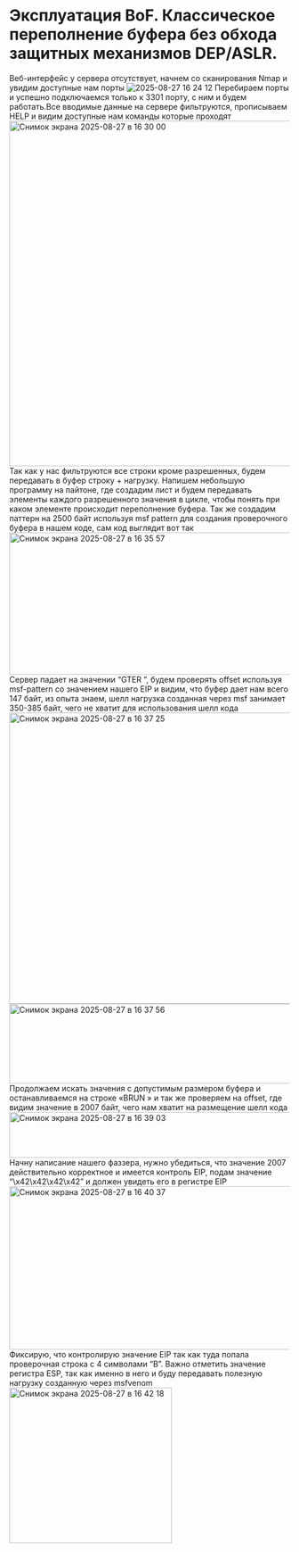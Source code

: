 # Эксплуатация BoF. Классическое переполнение буфера без обхода защитных механизмов DEP/ASLR.
Веб-интерфейс у сервера отсутствует, начнем со сканирования Nmap и увидим доступные нам порты
![2025-08-27 16 24 12](https://github.com/user-attachments/assets/66fa8963-943b-45b4-90a7-7c9187c239e2)
Перебираем порты и успешно подключаемся только к 3301 порту, с ним и будем работать.Все вводимые данные на сервере фильтруются, прописываем HELP и видим доступные нам команды которые проходят
<img width="832" height="619" alt="Снимок экрана 2025-08-27 в 16 30 00" src="https://github.com/user-attachments/assets/badaa2a0-0185-4fc4-9398-5a676287221c" />
Так как у нас фильтруются все строки кроме разрешенных, будем передавать в буфер строку + нагрузку. Напишем небольшую программу на пайтоне, где создадим лист и будем передавать элементы каждого разрешенного значения в цикле, чтобы понять при каком элементе происходит переполнение буфера. Так же создадим паттерн на 2500 байт используя msf pattern для создания проверочного буфера в нашем коде, сам код выглядит вот так
<img width="830" height="255" alt="Снимок экрана 2025-08-27 в 16 35 57" src="https://github.com/user-attachments/assets/cd5526da-3953-4242-883a-0904ab54f746" />
Сервер падает на значении “GTER ”, будем проверять offset используя msf-pattern со значением нашего EIP и видим, что буфер дает нам всего 147 байт, из опыта знаем, шелл нагрузка созданная через msf занимает 350-385 байт, чего не хватит для использования шелл кода
<img width="825" height="522" alt="Снимок экрана 2025-08-27 в 16 37 25" src="https://github.com/user-attachments/assets/b2c1fc6b-37c7-44dd-98ab-19c085589b4f" />
<img width="830" height="143" alt="Снимок экрана 2025-08-27 в 16 37 56" src="https://github.com/user-attachments/assets/1df58165-18e5-4909-9608-9d012d1c79e5" />
Продолжаем искать значения с допустимым размером буфера и останавливаемся на строке «BRUN » и так же проверяем на offset, где видим значение в 2007 байт, чего нам хватит на размещение шелл кода
<img width="616" height="82" alt="Снимок экрана 2025-08-27 в 16 39 03" src="https://github.com/user-attachments/assets/fbfaa323-ea5e-47a9-908c-68df6678aa1d" />
Начну написание нашего фаззера, нужно убедиться, что значение 2007 действительно корректное и имеется контроль EIP, подам значение “\x42\x42\x42\x42” и должен увидеть его в регистре EIP
<img width="646" height="293" alt="Снимок экрана 2025-08-27 в 16 40 37" src="https://github.com/user-attachments/assets/7aa1b9fb-217e-4736-830f-1bda207617fe" />
Фиксирую, что контролирую значение EIP так как туда попала проверочная строка с 4 символами “B”. Важно отметить значение регистра ESP, так как именно в него и буду передавать полезную нагрузку созданную через msfvenom
<img width="292" height="279" alt="Снимок экрана 2025-08-27 в 16 42 18" src="https://github.com/user-attachments/assets/0449fe03-3f2c-488c-a573-d8a6085a304e" />

